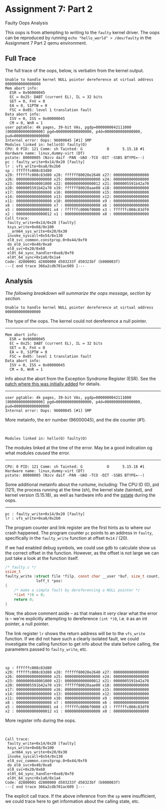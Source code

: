 # Assignment 7: Part 2

Faulty Oops Analysis

This oops is from attempting to writing to the `faulty` kernel driver. The oops can be reproduced by running `echo "hello_world" > /dev/faulty` in the Assignment 7 Part 2 qemu environment.

## Full Trace

The full trace of the oops, below, is verbatim from the kernel output.

```
Unable to handle kernel NULL pointer dereference at virtual address 0000000000000000
Mem abort info:
  ESR = 0x96000045
  EC = 0x25: DABT (current EL), IL = 32 bits
  SET = 0, FnV = 0
  EA = 0, S1PTW = 0
  FSC = 0x05: level 1 translation fault
Data abort info:
  ISV = 0, ISS = 0x00000045
  CM = 0, WnR = 1
user pgtable: 4k pages, 39-bit VAs, pgdp=0000000042111000
[0000000000000000] pgd=0000000000000000, p4d=0000000000000000, pud=0000000000000000
Internal error: Oops: 96000045 [#1] SMP
Modules linked in: hello(O) faulty(O)
CPU: 0 PID: 121 Comm: sh Tainted: G           O      5.15.18 #1
Hardware name: linux,dummy-virt (DT)
pstate: 80000005 (Nzcv daif -PAN -UAO -TCO -DIT -SSBS BTYPE=--)
pc : faulty_write+0x14/0x20 [faulty]
lr : vfs_write+0xa8/0x2b0
sp : ffffffc008c83d80
x29: ffffffc008c83d80 x28: ffffff80020e2640 x27: 0000000000000000
x26: 0000000000000000 x25: 0000000000000000 x24: 0000000000000000
x23: 0000000040001000 x22: 0000000000000012 x21: 0000005591b42a70
x20: 0000005591b42a70 x19: ffffff80020aae00 x18: 0000000000000000
x17: 0000000000000000 x16: 0000000000000000 x15: 0000000000000000
x14: 0000000000000000 x13: 0000000000000000 x12: 0000000000000000
x11: 0000000000000000 x10: 0000000000000000 x9 : 0000000000000000
x8 : 0000000000000000 x7 : 0000000000000000 x6 : 0000000000000000
x5 : 0000000000000001 x4 : ffffffc0006f0000 x3 : ffffffc008c83df0
x2 : 0000000000000012 x1 : 0000000000000000 x0 : 0000000000000000
Call trace:
 faulty_write+0x14/0x20 [faulty]
 ksys_write+0x68/0x100
 __arm64_sys_write+0x20/0x30
 invoke_syscall+0x54/0x130
 el0_svc_common.constprop.0+0x44/0xf0
 do_el0_svc+0x40/0xa0
 el0_svc+0x20/0x60
 el0t_64_sync_handler+0xe8/0xf0
 el0t_64_sync+0x1a0/0x1a4
Code: d2800001 d2800000 d503233f d50323bf (b900003f) 
---[ end trace 366a2cdb701ac609 ]---
```

## Analysis

_The following breakdown will summarize the oops message, section by section._

```
Unable to handle kernel NULL pointer dereference at virtual address 0000000000000000
```
The type of the oops. The kernel could not dereference a null pointer.

<hr>

```
Mem abort info:
  ESR = 0x96000045
  EC = 0x25: DABT (current EL), IL = 32 bits
  SET = 0, FnV = 0
  EA = 0, S1PTW = 0
  FSC = 0x05: level 1 translation fault
Data abort info:
  ISV = 0, ISS = 0x00000045
  CM = 0, WnR = 1
```
Info about the abort from the Exception Syndrome Register (ESR). See the [patch where this was initially added](https://patchwork.kernel.org/project/linux-arm-kernel/patch/1497446043-50944-1-git-send-email-julien.thierry@arm.com/) for details.

<hr>

```
user pgtable: 4k pages, 39-bit VAs, pgdp=0000000042111000
[0000000000000000] pgd=0000000000000000, p4d=0000000000000000, pud=0000000000000000
Internal error: Oops: 96000045 [#1] SMP
```
More metainfo, the err number (96000045), and the die counter (#1).

<br>

```
Modules linked in: hello(O) faulty(O)
```
The modules linked at the time of the error. May be a good indication og what modules _caused_ the error.

<hr>

```
CPU: 0 PID: 121 Comm: sh Tainted: G           O      5.15.18 #1
Hardware name: linux,dummy-virt (DT)
pstate: 80000005 (Nzcv daif -PAN -UAO -TCO -DIT -SSBS BTYPE=--)
```
Some additional metainfo about the runtume, including: The CPU ID (0), pid (121), the process running at the time (sh), the kernel state (tainted), and kernel version (5.15.18), as well as hardware info and the [pstate](https://developer.arm.com/documentation/100933/0100/Processor-state-in-exception-handling) during the oops.

<hr>

```
pc : faulty_write+0x14/0x20 [faulty]
lr : vfs_write+0xa8/0x2b0

```
The program counter and link register are the first hints as to where our crash happened. The program counter `pc` points to an address in `faulty`, specifically in the `faulty_write` function at offset `0x14` / (20).

If we had enabled debug symbols, we could use gdb to calculate show us the correct offset in the function. However, as the offset is not large we can just take a look at the function itself.

```c
/* faulty.c */
ssize_t
faulty_write (struct file *filp, const char __user *buf, size_t count,
		      loff_t *pos)
{
	/* make a simple fault by dereferencing a NULL pointer */
	*(int *)0 = 0;
	return 0;
}
```

Now, the above comment aside – as that makes it _very_ clear what the error is – we're explicitly attempting to dereference `(int *)0`, i.e. `0` as an int pointer, a null pointer.

The link register `lr` shows the return address will be to the `vfs_write` function. If we did not have such a clearly isolated fault, we could investigate the calling function to get info about the state before calling, the parameters passed to `faulty_write`, etc.

<br>

```
sp : ffffffc008c83d80
x29: ffffffc008c83d80 x28: ffffff80020e2640 x27: 0000000000000000
x26: 0000000000000000 x25: 0000000000000000 x24: 0000000000000000
x23: 0000000040001000 x22: 0000000000000012 x21: 0000005591b42a70
x20: 0000005591b42a70 x19: ffffff80020aae00 x18: 0000000000000000
x17: 0000000000000000 x16: 0000000000000000 x15: 0000000000000000
x14: 0000000000000000 x13: 0000000000000000 x12: 0000000000000000
x11: 0000000000000000 x10: 0000000000000000 x9 : 0000000000000000
x8 : 0000000000000000 x7 : 0000000000000000 x6 : 0000000000000000
x5 : 0000000000000001 x4 : ffffffc0006f0000 x3 : ffffffc008c83df0
x2 : 0000000000000012 x1 : 0000000000000000 x0 : 0000000000000000
```
More register info during the oops.

<br>

```
Call trace:
 faulty_write+0x14/0x20 [faulty]
 ksys_write+0x68/0x100
 __arm64_sys_write+0x20/0x30
 invoke_syscall+0x54/0x130
 el0_svc_common.constprop.0+0x44/0xf0
 do_el0_svc+0x40/0xa0
 el0_svc+0x20/0x60
 el0t_64_sync_handler+0xe8/0xf0
 el0t_64_sync+0x1a0/0x1a4
Code: d2800001 d2800000 d503233f d50323bf (b900003f) 
---[ end trace 366a2cdb701ac609 ]---
```
The explicit call trace. If the above inference from the `sp` were insufficient, we could trace here to get information about the calling state, etc.